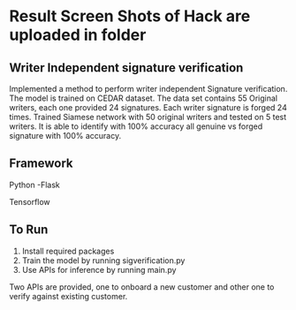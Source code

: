 # Result Screen Shots of Hack are uploaded in folder
## Writer Independent signature verification
Implemented a method to perform writer independent Signature verification. The model is trained on CEDAR dataset.
The data set contains 55 Original writers, each one provided 24 signatures. Each writer signature is forged 24 times.
Trained Siamese network with 50 original writers and tested on 5 test writers. It is able to identify with 100% accuracy all genuine vs forged signature with 100% accuracy.

## Framework
Python -Flask

Tensorflow


## To Run
1. Install required packages
2. Train the model by running sigverification.py
3. Use APIs for inference by running main.py

Two APIs are provided, one to onboard a new customer and other one to verify against existing customer.
